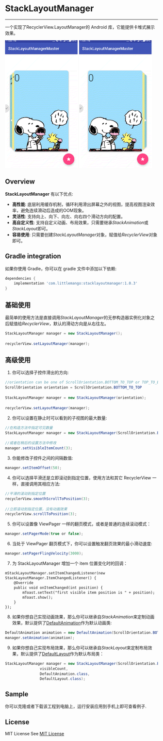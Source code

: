 # StackLayoutManager
--------

一个实现了RecyclerView.LayoutManager的 Android 库，它能提供卡堆式展示效果。

![IMG](gif/sample1.gif)
![IMG](gif/sample2.gif)

Overview
--------

**StackLayoutManager** 有以下优点:

* **高性能**: 底层利用缓存机制，循环利用滑出屏幕之外的视图，提高视图渲染效率，避免连续滑动后造成的OOM现象。
* **灵活性**: 支持向上、向下、向左、向右四个滑动方向的配置。
* **高自定义性**: 支持自定义动画、布局效果，只需要继承*StackAnimation*或*StackLayout*即可。
* **容易使用**: 只需要创建*StackLayoutManager*对象，赋值给*RecyclerView*对象即可。

Gradle integration
------------------

如果你使用 Gradle，你可以在 gradle 文件中添加以下依赖:

```groovy
dependencies {
    implementation 'com.littlemango:stacklayoutmanager:1.0.3'
}
```

基础使用
-----------

最简单的使用方法是直接调用*StackLayoutManager*的无参构造器实例化对象之后赋值给*RecyclerView*，默认的滑动方向是从右往左。

```java
StackLayoutManager manager = new StackLayoutManager();

recyclerView.setLayoutManager(manager);
```

高级使用
--------------

1. 你可以选择子控件滑出的方向:

```java
//orientation can be one of ScrollOrientation.BOTTOM_TO_TOP or TOP_TO_BOTTOM or RIGHT_TO_LEFT or LEFT_TO_RIGHT
ScrollOrientation orientation = ScrollOrientation.BOTTOM_TO_TOP

StackLayoutManager manager = new StackLayoutManager(orientation);

recyclerView.setLayoutManager(manager);
```

2. 你可以设置在静止时可以看到的子视图的最大数量:
```java
//在构造方法中指定可见数量
StackLayoutManager manager = new StackLayoutManager(ScrollOrientation.BOTTOM_TO_TOP, 3);

//或者在稍后的设置方法中修改
manager.setVisibleItemCount(3);
```

3. 你能修改子控件之间的间隔数值:

```java
manager.setItemOffset(50);
```

4. 你可以选择平滑还是立即滚动到指定位置，使用方法和其它 RecyclerView 一样，直接调用其相应方法:
```java
//平滑的滚动到指定位置
recyclerView.smoothScrollToPosition(3);

//立即滚动到指定位置，没有动画效果
recyclerView.scrollToPosition(3);
```
5. 你可以设置像 ViewPager 一样的翻页模式，或者是普通的连续滚动模式：
```java
manager.setPagerMode(true or false);
```

6. 当处于 ViewPager 翻页模式下，你可以设置触发翻页效果的最小滑动速度:
```java
manager.setPagerFlingVelocity(3000);
```

7. 为 StackLayoutManager 增加一个 item 位置变化时的回调：
```
mStackLayoutManager.setItemChangedListener(new StackLayoutManager.ItemChangedListener() {
    @Override
    public void onItemChanged(int position) {
        mToast.setText("first visible item position is " + position);
        mToast.show();
    }
});
```

8. 如果你想自己实现动画效果，那么你可以继承自*StackAnimation*来定制动画效果，默认提供了[DefaultAnimation][DefaultAnimation]作为默认动画类:
```java
DefaultAnimation animation = new DefaultAnimation(ScrollOrientation.BOTTOM_TO_TOP, visibleCount);
manager.setAnimation(animation);
```
9. 如果你想自己实现布局效果，那么你可以继承自*StackLayout*来定制布局效果，默认提供了[DefaultLayout][DefaultLayout]作为默认布局类：
```java
StackLayoutManager manager = new StackLayoutManager(ScrollOrientation.BOTTOM_TO_TOP, 
                visibleCount,
                DefaultAnimation.class,
                DefaultLayout.class);
```

Sample
-------
你可以克隆或者下载该工程到电脑上，运行安装应用到手机上即可查看例子.

License
-------
MIT License
See [MIT License](LICENSE)

[DefaultLayout]:   StackLayoutManager/src/main/java/com/littlemango/stacklayoutmanager/DefaultLayout.kt
[DefaultAnimation]:   StackLayoutManager/src/main/java/com/littlemango/stacklayoutmanager/DefaultAnimation.kt
